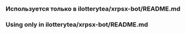 ### Используется только в ilotterytea/xrpsx-bot/README.md
### Using only in ilotterytea/xrpsx-bot/README.md
